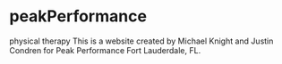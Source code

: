 # peakPerformance
physical therapy
This is a website created by Michael Knight and Justin Condren for Peak Performance Fort Lauderdale, FL.
